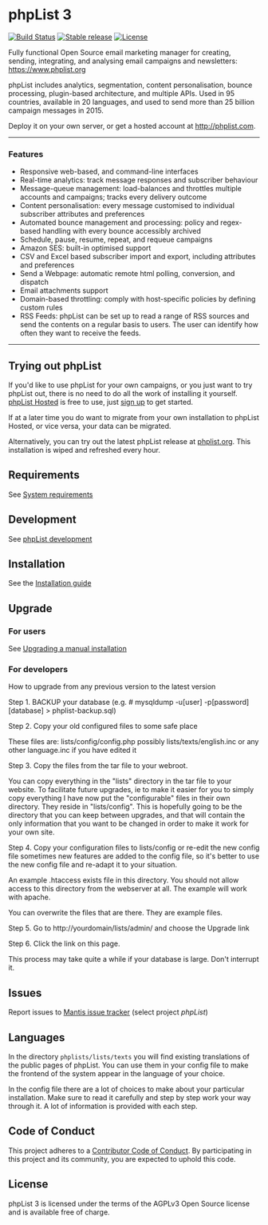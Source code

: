 # phpList 3

[![Build Status](https://travis-ci.org/phpList/phplist3.svg?branch=master)](https://travis-ci.org/phpList/phplist3)
[![Stable release](https://img.shields.io/badge/stable-3.3.5-blue.svg)](https://sourceforge.net/projects/phplist/files/phplist/)
[![License](https://poser.pugx.org/phplist/phplist4-core/license.svg)](https://www.gnu.org/licenses/agpl-3.0.en.html)

Fully functional Open Source email marketing manager for creating, sending, integrating, and analysing email campaigns and newsletters: https://www.phplist.org

phpList includes analytics, segmentation, content personalisation, bounce processing, plugin-based architecture, and multiple APIs. Used in 95 countries, available in 20 languages, and used to send more than 25 billion campaign messages in 2015.

Deploy it on your own server, or get a hosted account at http://phplist.com.

---

### Features

* Responsive web-based, and command-line interfaces
* Real-time analytics: track message responses and subscriber behaviour
* Message-queue management: load-balances and throttles multiple accounts and campaigns; tracks every delivery outcome
* Content personalisation: every message customised to individual subscriber attributes and preferences
* Automated bounce management and processing: policy and regex-based handling with every bounce accessibly archived
* Schedule, pause, resume, repeat, and requeue campaigns
* Amazon SES: built-in optimised support
* CSV and Excel based subscriber import and export, including attributes and preferences
* Send a Webpage: automatic remote html polling, conversion, and dispatch
* Email attachments support
* Domain-based throttling: comply with host-specific policies by defining custom rules
* RSS Feeds: phpList can be set up to read a range of RSS sources and send the contents on a regular basis to users. The user can identify how often they want to receive the feeds.

---

## Trying out phpList

If you'd like to use phpList for your own campaigns, or you just want to try phpList out, there is no need to do all the work of installing it yourself. [phpList Hosted](https://phplist.com) is free to use, just [sign up](https://phplist.com/register) to get started.

If at a later time you do want to migrate from your own installation to phpList Hosted, or vice versa, your data can be migrated.

Alternatively, you can try out the latest phpList release at [phplist.org](https://demo.phplist.org/lists/admin/). This installation is wiped and refreshed every hour.

## Requirements
See [System requirements](https://resources.phplist.com/system/start)

## Development
See [phpList development](https://resources.phplist.com/develop/start)

## Installation
See the [Installation guide](https://www.phplist.org/manual/ch028_installation.xhtml)

## Upgrade

### For users

See [Upgrading a manual installation](https://www.phplist.org/manual/ch031_upgrading.xhtml)

### For developers

How to upgrade from any previous version to the latest version

Step 1. BACKUP your database
(e.g. # mysqldump -u[user] -p[password] [database] > phplist-backup.sql)

Step 2. Copy your old configured files to some safe place

These files are:
	lists/config/config.php
        possibly lists/texts/english.inc or any other language.inc if you have edited it

Step 3. Copy the files from the tar file to your webroot.

You can copy everything in the "lists" directory in the tar file to your website.
To facilitate future upgrades, ie to make it easier for you to simply copy
everything I have now put the "configurable" files in their own directory. They
reside in "lists/config". This is hopefully going to be the directory that you can
keep between upgrades, and that will contain the only information that you want to be changed in order to make it work for your own site.

Step 4. Copy your configuration files to lists/config or re-edit the new config file
sometimes new features are added to the config file, so it's better to use
the new config file and re-adapt it to your situation.

An example .htaccess exists file in this directory. You should not allow
access to this directory from the webserver at all. The example will work with
apache.

You can overwrite the files that are there. They are example files.

Step 5. Go to http://yourdomain/lists/admin/ and choose the Upgrade link

Step 6. Click the link on this page.

This process may take quite a while if your database is large. Don't interrupt it.

## Issues

Report issues to [Mantis issue tracker](https://mantis.phplist.org/bug_report_page.php) (select project *phpList*)

## Languages
In the directory `phplists/lists/texts` you will find existing translations of the public
pages of phpList. You can use them in your config file to make the frontend of the system
appear in the language of your choice.

In the config file there are a lot of choices to make about your particular
installation. Make sure to read it carefully and step by step work your way through
it. A lot of information is provided with each step.

## Code of Conduct
This project adheres to a [Contributor Code of Conduct](CODE_OF_CONDUCT.md).
By participating in this project and its community, you are expected to uphold
this code.

## License
phpList 3 is licensed under the terms of the AGPLv3 Open Source license and is available free of charge.
